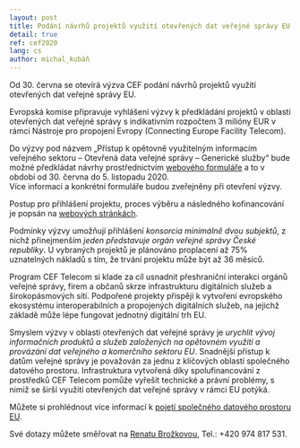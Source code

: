 ```yaml
---
layout: post
title: Podání návrhů projektů využití otevřených dat veřejné správy EU
detail: true
ref: cef2020
lang: cs
author: michal_kubáň
---
```


Od 30. června se otevírá výzva CEF podání návrhů projektů využití otevřených dat veřejné správy EU.
<!--more-->

Evropská komise připravuje vyhlášení výzvy k předkládání projektů v oblasti otevřených dat veřejné správy s indikativním rozpočtem 3 milióny EUR v rámci Nástroje pro propojení Evropy (Connecting Europe Facility Telecom). 

Do výzvy pod názvem „Přístup k opětovně využitelným informacím veřejného sektoru – Otevřená data veřejné správy – Generické služby“ bude možné předkládat návrhy prostřednictvím [webového formuláře](https://ec.europa.eu/inea/en/connecting-europe-facility/cef-telecom/apply-funding/2020-cef-telecom-calls-proposals) a to v období od 30. června do 5. listopadu 2020.  
Více informací a konkrétní formuláře budou zveřejněny při otevření výzvy.

Postup pro přihlášení projektu, proces výběru a následného kofinancování je popsán na [webových stránkách](https://ec.europa.eu/inea/en/connecting-europe-facility/cef-telecom/how-apply).

Podmínky výzvy umožňují přihlášení *konsorcia minimálně dvou subjektů*, z nichž přinejmenším *jeden představuje orgán veřejné správy České republiky*.
U vybraných projektů je plánováno proplacení až 75% uznatelných nákladů s tím, že trvání projektu může být až 36 měsíců. 

Program CEF Telecom si klade za cíl usnadnit přeshraniční interakci orgánů veřejné správy, firem 
a občanů skrze infrastrukturu digitálních služeb a širokopásmových sítí.
Podpořené projekty přispějí k vytvoření evropského ekosystému interoperabilních a propojených digitálních služeb, na jejichž základě může lépe fungovat jednotný digitální trh EU.  

Smyslem výzvy v oblasti otevřených dat veřejné správy je *urychlit vývoj informačních produktů a služeb založených na opětovném využití a provázání dat veřejného a komerčního sektoru EU*.
Snadnější přístup k datům veřejné správy je považován za jednu z klíčových oblastí společného datového prostoru.
Infrastruktura vytvořená díky spolufinancování z prostředků CEF Telecom pomůže vyřešit technické a právní problémy, s nimiž se širší využití otevřených dat veřejné správy v rámci EU potýká. 

Můžete si prohlédnout více informací k [pojetí společného datového prostoru EU](https://ec.europa.eu/digital-single-market/en/news/communication-towards-common-european-data-space).

Své dotazy můžete směřovat na [Renatu Brožkovou](mailto:renata.brozkova@mvcr.cz), Tel.: +420 974 817 531.
